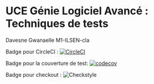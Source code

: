 # UCE Génie Logiciel Avancé : Techniques de tests

Davesne Gwanaelle 
M1-ILSEN-cla


Badge pour CircleCI :
[![CircleCI](https://dl.circleci.com/status-badge/img/gh/GwanaelleDavesne/ceri-m1-techniques-de-test/tree/master.svg?style=svg)](https://dl.circleci.com/status-badge/redirect/gh/GwanaelleDavesne/ceri-m1-techniques-de-test/tree/master)

Badge pour la couverture de test:
[![codecov](https://codecov.io/github/GwanaelleDavesne/ceri-m1-techniques-de-test/graph/badge.svg?token=GV7D682B79)](https://codecov.io/github/GwanaelleDavesne/ceri-m1-techniques-de-test)

Badge pour checkout : 
![Checkstyle](https://img.shields.io/badge/Checkstyle-Passing-brightgreen)

